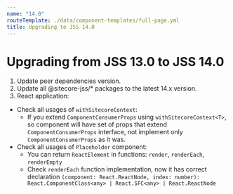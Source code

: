 ```yaml
---
name: "14.0"
routeTemplate: ./data/component-templates/full-page.yml
title: Upgrading to JSS 14.0
---
```


# Upgrading from JSS 13.0 to JSS 14.0

1. Update peer dependencies version. 
1. Update all @sitecore-jss/* packages to the latest 14.x version.
1. React application:
*	Check all usages of `withSitecoreContext`:
	- If you extend `ComponentConsumerProps` using `withSitecoreContext<T>`, so component will have set of props that extend `ComponentConsumerProps` interface, not implement only `ComponentConsumerProps` as it was.
* Check all usages of `Placeholder` component:
	- You can return `ReactElement` in functions: `render`, `renderEach`, `renderEmpty`
	- Check `renderEach` function implementation, now it has correct declaration `(component: React.ReactNode, index: number): React.ComponentClass<any> | React.SFC<any> | React.ReactNode` 
